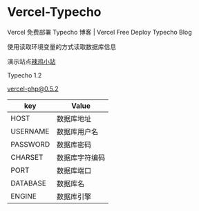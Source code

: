 # Vercel-Typecho



Vercel 免费部署 Typecho 博客 | Vercel Free Deploy Typecho Blog

使用读取环境变量的方式读取数据库信息

演示站点[辣鸡小站](https://ty.a26.top)

Typecho 1.2

vercel-php@0.5.2


| key          | Value                       |
| ------------ | --------------------------- |
|  HOST        | 数据库地址                  |
|  USERNAME    | 数据库用户名                |
|  PASSWORD    | 数据库密码                  |
|  CHARSET     | 数据库字符编码              |
|  PORT        | 数据库端口                  |
|  DATABASE    | 数据库名                    |
|  ENGINE      | 数据库引擎                  |
